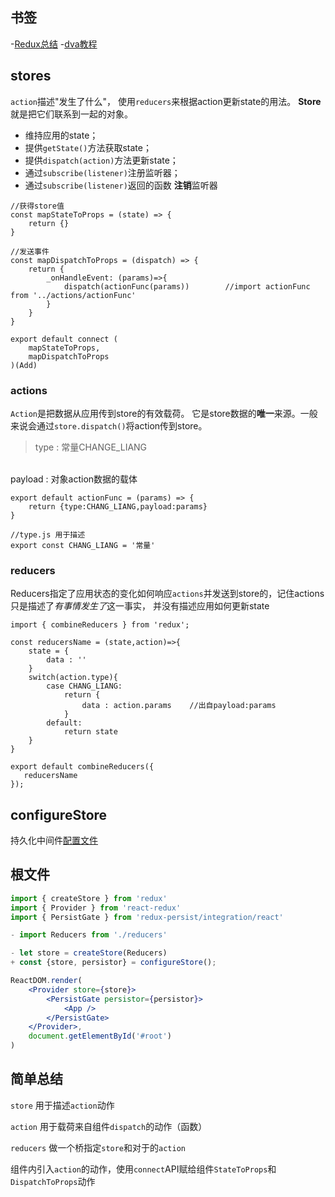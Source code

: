 ## 书签
 -[Redux总结](https://github.com/dwqs/blog/issues/35)
 -[dva教程](https://www.jianshu.com/p/69f13e9123d9)


## stores
`action`描述"发生了什么"， 使用`reducers`来根据action更新state的用法。
**Store**就是把它们联系到一起的对象。
 - 维持应用的state；
 - 提供`getState()`方法获取state；
 - 提供`dispatch(action)`方法更新state；
 - 通过`subscribe(listener)`注册监听器；
 - 通过`subscribe(listener)`返回的函数 **注销**监听器

```
//获得store值
const mapStateToProps = (state) => {
    return {}
}

//发送事件
const mapDispatchToProps = (dispatch) => {
    return {
        _onHandleEvent: (params)=>{
            dispatch(actionFunc(params))        //import actionFunc from '../actions/actionFunc'
        }
    }
}

export default connect (
    mapStateToProps,
    mapDispatchToProps
)(Add)
```

### actions
`Action`是把数据从应用传到store的有效载荷。
它是store数据的**唯一**来源。一般来说会通过`store.dispatch()`将action传到store。


> type : 常量CHANGE_LIANG
<br />
payload : 对象action数据的载体

```
export default actionFunc = (params) => {
    return {type:CHANG_LIANG,payload:params}
}

//type.js 用于描述
export const CHANG_LIANG = '常量'
```

### reducers
Reducers指定了应用状态的变化如何响应`actions`并发送到store的，记住actions只是描述了*有事情发生了*这一事实，
并没有描述应用如何更新state

```
import { combineReducers } from 'redux';

const reducersName = (state,action)=>{
    state = {
        data : ''
    }
    switch(action.type){
        case CHANG_LIANG:
            return {
                data : action.params    //出自payload:params
            }
        default:
            return state
    }
}

export default combineReducers({
   reducersName
});
```
## configureStore
持久化中间件[配置文件](https://github.com/1uokun/react-blog/blob/redux-persist/src/configureStore.js)

## 根文件
```jsx harmony
import { createStore } from 'redux'
import { Provider } from 'react-redux'
import { PersistGate } from 'redux-persist/integration/react'

- import Reducers from './reducers'

- let store = createStore(Reducers)
+ const {store, persistor} = configureStore();

ReactDOM.render(
    <Provider store={store}>
        <PersistGate persistor={persistor}>
            <App />
        </PersistGate>
    </Provider>,
    document.getElementById('#root')
)
```


## 简单总结
`store` 用于描述`action`动作

`action` 用于载荷来自组件`dispatch`的动作（函数）

`reducers` 做一个桥指定`store`和对于的`action`

组件内引入`action`的动作，使用`connect`API赋给组件`StateToProps`和`DispatchToProps`动作

